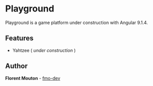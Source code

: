 # Playground

Playground is a game platform under construction with Angular 9.1.4.

## Features

* Yahtzee ( *under construction* )

## Author

**Florent Mouton** - [fmo-dev](https://github.com/fmo-dev)

